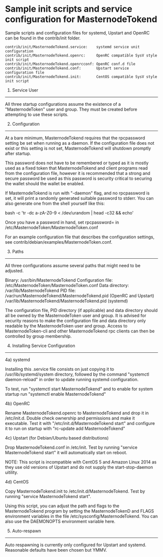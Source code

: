 Sample init scripts and service configuration for MasternodeTokend
==========================================================

Sample scripts and configuration files for systemd, Upstart and OpenRC
can be found in the contrib/init folder.

    contrib/init/MasternodeTokend.service:    systemd service unit configuration
    contrib/init/MasternodeTokend.openrc:     OpenRC compatible SysV style init script
    contrib/init/MasternodeTokend.openrcconf: OpenRC conf.d file
    contrib/init/MasternodeTokend.conf:       Upstart service configuration file
    contrib/init/MasternodeTokend.init:       CentOS compatible SysV style init script

1. Service User
---------------------------------

All three startup configurations assume the existence of a "MasternodeToken" user
and group.  They must be created before attempting to use these scripts.

2. Configuration
---------------------------------

At a bare minimum, MasternodeTokend requires that the rpcpassword setting be set
when running as a daemon.  If the configuration file does not exist or this
setting is not set, MasternodeTokend will shutdown promptly after startup.

This password does not have to be remembered or typed as it is mostly used
as a fixed token that MasternodeTokend and client programs read from the configuration
file, however it is recommended that a strong and secure password be used
as this password is security critical to securing the wallet should the
wallet be enabled.

If MasternodeTokend is run with "-daemon" flag, and no rpcpassword is set, it will
print a randomly generated suitable password to stderr.  You can also
generate one from the shell yourself like this:

bash -c 'tr -dc a-zA-Z0-9 < /dev/urandom | head -c32 && echo'

Once you have a password in hand, set rpcpassword= in /etc/MasternodeToken/MasternodeToken.conf

For an example configuration file that describes the configuration settings,
see contrib/debian/examples/MasternodeToken.conf.

3. Paths
---------------------------------

All three configurations assume several paths that might need to be adjusted.

Binary:              /usr/bin/MasternodeTokend
Configuration file:  /etc/MasternodeToken/MasternodeToken.conf
Data directory:      /var/lib/MasternodeTokend
PID file:            /var/run/MasternodeTokend/MasternodeTokend.pid (OpenRC and Upstart)
                     /var/lib/MasternodeTokend/MasternodeTokend.pid (systemd)

The configuration file, PID directory (if applicable) and data directory
should all be owned by the MasternodeToken user and group.  It is advised for security
reasons to make the configuration file and data directory only readable by the
MasternodeToken user and group.  Access to MasternodeToken-cli and other MasternodeTokend rpc clients
can then be controlled by group membership.

4. Installing Service Configuration
-----------------------------------

4a) systemd

Installing this .service file consists on just copying it to
/usr/lib/systemd/system directory, followed by the command
"systemctl daemon-reload" in order to update running systemd configuration.

To test, run "systemctl start MasternodeTokend" and to enable for system startup run
"systemctl enable MasternodeTokend"

4b) OpenRC

Rename MasternodeTokend.openrc to MasternodeTokend and drop it in /etc/init.d.  Double
check ownership and permissions and make it executable.  Test it with
"/etc/init.d/MasternodeTokend start" and configure it to run on startup with
"rc-update add MasternodeTokend"

4c) Upstart (for Debian/Ubuntu based distributions)

Drop MasternodeTokend.conf in /etc/init.  Test by running "service MasternodeTokend start"
it will automatically start on reboot.

NOTE: This script is incompatible with CentOS 5 and Amazon Linux 2014 as they
use old versions of Upstart and do not supply the start-stop-daemon uitility.

4d) CentOS

Copy MasternodeTokend.init to /etc/init.d/MasternodeTokend. Test by running "service MasternodeTokend start".

Using this script, you can adjust the path and flags to the MasternodeTokend program by
setting the MasternodeTokenD and FLAGS environment variables in the file
/etc/sysconfig/MasternodeTokend. You can also use the DAEMONOPTS environment variable here.

5. Auto-respawn
-----------------------------------

Auto respawning is currently only configured for Upstart and systemd.
Reasonable defaults have been chosen but YMMV.
